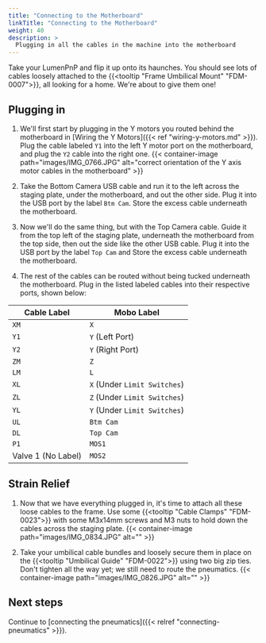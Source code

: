 ```yaml
---
title: "Connecting to the Motherboard"
linkTitle: "Connecting to the Motherboard"
weight: 40
description: >
  Plugging in all the cables in the machine into the motherboard
---
```


Take your LumenPnP and flip it up onto its haunches. You should see lots of cables loosely attached to the {{<tooltip "Frame Umbilical Mount" "FDM-0007">}}, all looking for a home. We're about to give them one!

## Plugging in

1. We'll first start by plugging in the Y motors you routed behind the motherboard in [Wiring the Y Motors]({{< ref "wiring-y-motors.md" >}}). Plug the cable labeled `Y1` into the left Y motor port on the motherboard, and plug the `Y2` cable into the right one.
  {{< container-image path="images/IMG_0766.JPG" alt="correct orientation of the Y axis motor cables in the motherboard" >}}

2. Take the Bottom Camera USB cable and run it to the left across the staging plate, under the motherboard, and out the other side. Plug it into the USB port by the label `Btm Cam`. Store the excess cable underneath the motherboard.

3. Now we'll do the same thing, but with the Top Camera cable. Guide it from the top left of the staging plate, underneath the motherboard from the top side, then out the side like the other USB cable. Plug it into the USB port by the label `Top Cam` and Store the excess cable underneath the motherboard.

4. The rest of the cables can be routed without being tucked underneath the motherboard. Plug in the listed labeled cables into their respective ports, shown below:

| Cable Label        | Mobo Label                    |
| ------------------ | ----------------------------- |
| `XM`               | `X`                           |
| `Y1`               | `Y` (Left Port)               |
| `Y2`               | `Y` (Right Port)              |
| `ZM`               | `Z`                           |
| `LM`               | `L`                           |
| `XL`               | `X`  (Under `Limit Switches`) |
| `ZL`               | `Z`  (Under `Limit Switches`) |
| `YL`               | `Y`  (Under `Limit Switches`) |
| `UL`               | `Btm Cam`                     |
| `DL`               | `Top Cam`                     |
| `P1`               | `MOS1`                        |
| Valve 1 (No Label) | `MOS2`                        |

## Strain Relief

1. Now that we have everything plugged in, it's time to attach all these loose cables to the frame. Use some {{<tooltip "Cable Clamps" "FDM-0023">}} with some M3x14mm screws and M3 nuts to hold down the cables across the staging plate.
  {{< container-image path="images/IMG_0834.JPG" alt="" >}}

2. Take your umbilical cable bundles and loosely secure them in place on the {{<tooltip "Umbilical Guide" "FDM-0022">}} using two big zip ties. Don't tighten all the way yet; we still need to route the pneumatics.
  {{< container-image path="images/IMG_0826.JPG" alt="" >}}

## Next steps

Continue to [connecting the pneumatics]({{< relref "connecting-pneumatics" >}}).
